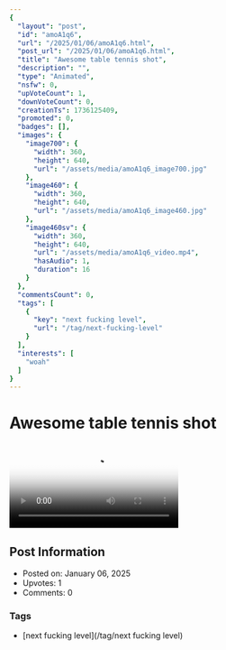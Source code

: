 ```yaml
---
{
  "layout": "post",
  "id": "amoA1q6",
  "url": "/2025/01/06/amoA1q6.html",
  "post_url": "/2025/01/06/amoA1q6.html",
  "title": "Awesome table tennis shot",
  "description": "",
  "type": "Animated",
  "nsfw": 0,
  "upVoteCount": 1,
  "downVoteCount": 0,
  "creationTs": 1736125409,
  "promoted": 0,
  "badges": [],
  "images": {
    "image700": {
      "width": 360,
      "height": 640,
      "url": "/assets/media/amoA1q6_image700.jpg"
    },
    "image460": {
      "width": 360,
      "height": 640,
      "url": "/assets/media/amoA1q6_image460.jpg"
    },
    "image460sv": {
      "width": 360,
      "height": 640,
      "url": "/assets/media/amoA1q6_video.mp4",
      "hasAudio": 1,
      "duration": 16
    }
  },
  "commentsCount": 0,
  "tags": [
    {
      "key": "next fucking level",
      "url": "/tag/next-fucking-level"
    }
  ],
  "interests": [
    "woah"
  ]
}
---
```


# Awesome table tennis shot

<video controls playsinline loop poster="/assets/media/amoA1q6_image460.jpg">
  <source src="/assets/media/amoA1q6_video.mp4" type="video/mp4">
  Your browser does not support the video tag.
</video>

## Post Information

- Posted on: January 06, 2025
- Upvotes: 1
- Comments: 0

### Tags

- [next fucking level](/tag/next fucking level)
